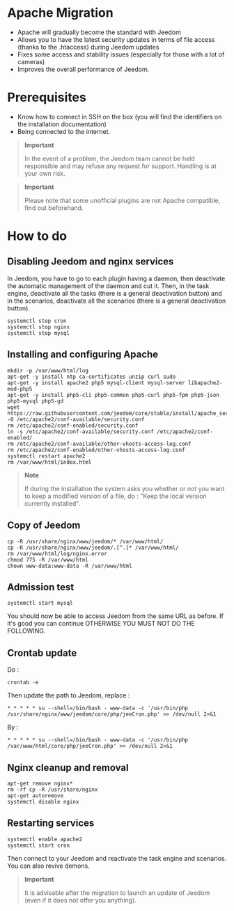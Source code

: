 # Apache Migration

-   Apache will gradually become the standard with Jeedom
-   Allows you to have the latest security updates in terms of file access (thanks to the .htaccess) during Jeedom updates
-   Fixes some access and stability issues (especially for those with a lot of cameras)
-   Improves the overall performance of Jeedom.

# Prerequisites

-   Know how to connect in SSH on the box (you will find the identifiers on the installation documentation)
-   Being connected to the internet.

> **Important**
>
> In the event of a problem, the Jeedom team cannot be held responsible and may refuse any request for support. Handling is at your own risk.

> **Important**
>
> Please note that some unofficial plugins are not Apache compatible, find out beforehand.

# How to do

## Disabling Jeedom and nginx services

In Jeedom, you have to go to each plugin having a daemon, then deactivate the automatic management of the daemon and cut it. Then, in the task engine, deactivate all the tasks (there is a general deactivation button) and in the scenarios, deactivate all the scenarios (there is a general deactivation button).

````
systemctl stop cron
systemctl stop nginx
systemctl stop mysql
````

## Installing and configuring Apache

````
mkdir -p /var/www/html/log
apt-get -y install ntp ca-certificates unzip curl sudo
apt-get -y install apache2 php5 mysql-client mysql-server libapache2-mod-php5
apt-get -y install php5-cli php5-common php5-curl php5-fpm php5-json php5-mysql php5-gd
wget https://raw.githubusercontent.com/jeedom/core/stable/install/apache_security -O /etc/apache2/conf-available/security.conf
rm /etc/apache2/conf-enabled/security.conf
ln -s /etc/apache2/conf-available/security.conf /etc/apache2/conf-enabled/
rm /etc/apache2/conf-available/other-vhosts-access-log.conf
rm /etc/apache2/conf-enabled/other-vhosts-access-log.conf
systemctl restart apache2
rm /var/www/html/index.html
````

> **Note**
>
> If during the installation the system asks you whether or not you want to keep a modified version of a file, do : "Keep the local version currently installed".

## Copy of Jeedom

````
cp -R /usr/share/nginx/www/jeedom/* /var/www/html/
cp -R /usr/share/nginx/www/jeedom/.[^.]* /var/www/html/
rm /var/www/html/log/nginx.error
chmod 775 -R /var/www/html
chown www-data:www-data -R /var/www/html
````

## Admission test

``systemctl start mysql``

You should now be able to access Jeedom from the same URL as before. If it's good you can continue OTHERWISE YOU MUST NOT DO THE FOLLOWING.

## Crontab update

Do :

``crontab -e``

Then update the path to Jeedom, replace :

``* * * * * su --shell=/bin/bash - www-data -c '/usr/bin/php /usr/share/nginx/www/jeedom/core/php/jeeCron.php' >> /dev/null 2>&1``

By :

``* * * * * su --shell=/bin/bash - www-data -c '/usr/bin/php /var/www/html/core/php/jeeCron.php' >> /dev/null 2>&1``

## Nginx cleanup and removal

````
apt-get remove nginx*
rm -rf cp -R /usr/share/nginx
apt-get autoremove
systemctl disable nginx
````

## Restarting services

````
systemctl enable apache2
systemctl start cron
````

Then connect to your Jeedom and reactivate the task engine and scenarios. You can also revive demons.

> **Important**
>
> It is advisable after the migration to launch an update of Jeedom (even if it does not offer you anything).
